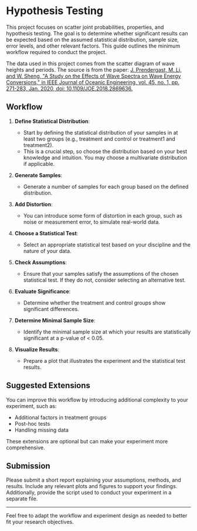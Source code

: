 # Hypothesis Testing

This project focuses on scatter joint probabilities, properties, and hypothesis testing. The goal is to determine whether significant results can be expected based on the assumed statistical distribution, sample size, error levels, and other relevant factors. This guide outlines the minimum workflow required to conduct the project.

The data used in this project comes from the scatter diagram of wave heights and periods. The source is from the paper: [J. Prendergast, M. Li, and W. Sheng, "A Study on the Effects of Wave Spectra on Wave Energy Conversions," in IEEE Journal of Oceanic Engineering, vol. 45, no. 1, pp. 271-283, Jan. 2020, doi: 10.1109/JOE.2018.2869636.](https://ieeexplore.ieee.org/document/8488539)

## Workflow

1. **Define Statistical Distribution**:
    - Start by defining the statistical distribution of your samples in at least two groups (e.g., treatment and control or treatment1 and treatment2).
    - This is a crucial step, so choose the distribution based on your best knowledge and intuition. You may choose a multivariate distribution if applicable.

2. **Generate Samples**:
    - Generate a number of samples for each group based on the defined distribution.

3. **Add Distortion**:
    - You can introduce some form of distortion in each group, such as noise or measurement error, to simulate real-world data.

4. **Choose a Statistical Test**:
    - Select an appropriate statistical test based on your discipline and the nature of your data.

5. **Check Assumptions**:
    - Ensure that your samples satisfy the assumptions of the chosen statistical test. If they do not, consider selecting an alternative test.

6. **Evaluate Significance**:
    - Determine whether the treatment and control groups show significant differences.

7. **Determine Minimal Sample Size**:
    - Identify the minimal sample size at which your results are statistically significant at a p-value of < 0.05.

8. **Visualize Results**:
    - Prepare a plot that illustrates the experiment and the statistical test results.

## Suggested Extensions

You can improve this workflow by introducing additional complexity to your experiment, such as:

- Additional factors in treatment groups
- Post-hoc tests
- Handling missing data

These extensions are optional but can make your experiment more comprehensive.

## Submission

Please submit a short report explaining your assumptions, methods, and results. Include any relevant plots and figures to support your findings. Additionally, provide the script used to conduct your experiment in a separate file.

---

Feel free to adapt the workflow and experiment design as needed to better fit your research objectives.

